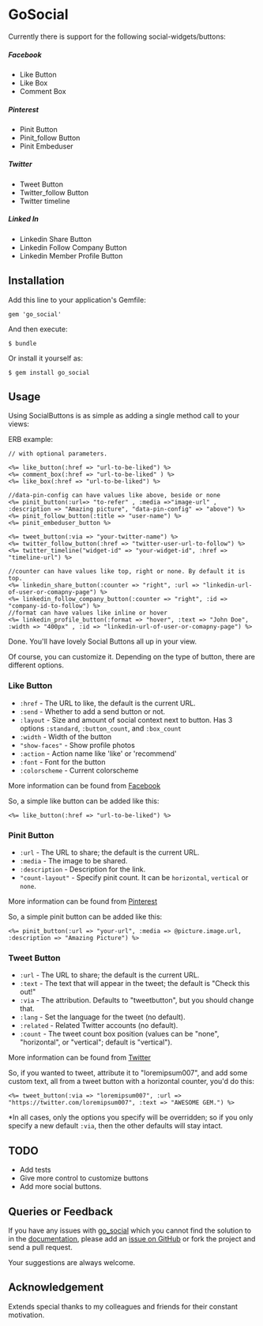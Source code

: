 # GoSocial
    
Currently there is support for the following social-widgets/buttons:

##### Facebook
  * Like Button
  * Like Box
  * Comment Box

##### Pinterest
  * Pinit Button
  * Pinit_follow Button
  * Pinit Embeduser

##### Twitter
  * Tweet Button
  * Twitter_follow Button
  * Twitter timeline

##### Linked In
  * Linkedin Share Button
  * Linkedin Follow Company Button
  * Linkedin Member Profile Button

## Installation

Add this line to your application's Gemfile:

    gem 'go_social'

And then execute:

    $ bundle

Or install it yourself as:

    $ gem install go_social

## Usage

Using SocialButtons is as simple as adding a single method call to your views:

ERB example:
```erb
// with optional parameters.

<%= like_button(:href => "url-to-be-liked") %>
<%= comment_box(:href => "url-to-be-liked" ) %>
<%= like_box(:href => "url-to-be-liked") %>

//data-pin-config can have values like above, beside or none
<%= pinit_button(:url=> "to-refer" , :media =>"image-url" , :description => "Amazing picture", "data-pin-config" => "above") %>
<%= pinit_follow_button(:title => "user-name") %>
<%= pinit_embeduser_button %>

<%= tweet_button(:via => "your-twitter-name") %>
<%= twitter_follow_button(:href => "twitter-user-url-to-follow") %>
<%= twitter_timeline("widget-id" => "your-widget-id", :href => "timeline-url") %>

//counter can have values like top, right or none. By default it is top.
<%= linkedin_share_button(:counter => "right", :url => "linkedin-url-of-user-or-comapny-page") %>
<%= linkedin_follow_company_button(:counter => "right", :id => "company-id-to-follow") %>
//format can have values like inline or hover
<%= linkedin_profile_button(:format => "hover", :text => "John Doe", :width => "400px" , :id => "linkedin-url-of-user-or-comapny-page") %>

```

Done. You'll have lovely Social Buttons all up in your view.

Of course, you can customize it. Depending on the type of button, there are different options.

### Like Button

* `:href` - The URL to like, the default is the current URL.
* `:send` - Whether to add a send button or not.
* `:layout` - Size and amount of social context next to button. Has 3 options `:standard`, `:button_count`, and `:box_count`
* `:width` - Width of the button
* `"show-faces"` - Show profile photos
* `:action` - Action name like 'like' or 'recommend'
* `:font` - Font for the button
* `:colorscheme` - Current colorscheme

More information can be found from [Facebook](http://developers.facebook.com/docs/reference/plugins/like/)

So, a simple like button can be added like this:

```erb
<%= like_button(:href => "url-to-be-liked") %>
```

### Pinit Button

* `:url` - The URL to share; the default is the current URL.
* `:media` - The image to be shared.
* `:description` - Description for the link.
* `"count-layout"` - Specify pinit count. It can be `horizontal`, `vertical` or `none`.

More information can be found from [Pinterest](http://pinterest.com/about/goodies/)

So, a simple pinit button can be added like this:

```erb
<%= pinit_button(:url => "your-url", :media => @picture.image.url, :description => "Amazing Picture") %>
```

### Tweet Button

* `:url` - The URL to share; the default is the current URL.
* `:text` - The text that will appear in the tweet; the default is "Check this out!"
* `:via` - The attribution.  Defaults to "tweetbutton", but you should change that.
* `:lang` - Set the language for the tweet (no default).
* `:related` - Related Twitter accounts (no default).
* `:count` - The tweet count box position (values can be "none", "horizontal", or "vertical"; default is "vertical").

More information can be found from [Twitter](https://twitter.com/about/resources/buttons#tweet)

So, if you wanted to tweet, attribute it to "loremipsum007", and add some custom text, all from a tweet button with a horizontal counter, you'd do this:

```erb
<%= tweet_button(:via => "loremipsum007", :url => "https://twitter.com/loremipsum007", :text => "AWESOME GEM.") %>
```


*In all cases, only the options you specify will be overridden; so if you only specify a new default `:via`, then the other defaults will stay intact.


## TODO

* Add tests
* Give more control to customize buttons
* Add more social buttons.


## Queries or Feedback

If you have any issues with [go_social](https://github.com/Jrakesh/go_social) which you cannot find the solution to in the [documentation](https://github.com/Jrakesh/go_social), please add an [issue on GitHub](https://github.com/Jrakesh/go_social/issues) or fork the project and send a pull request.

Your suggestions are always welcome.


## Acknowledgement
Extends special thanks to my colleagues and friends for their constant motivation.

